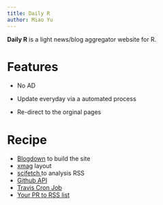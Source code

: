 ```yaml
---
title: Daily R
author: Miao Yu
---
```


**Daily R** is a light news/blog aggregator website for R. 

# Features

- No AD

- Update everyday via a automated process

- Re-direct to the orginal pages

# Recipe 
 
- [Blogdown](https://github.com/rstudio/blogdown) to build the site
- [xmag](https://github.com/yihui/hugo-xmag) layout
- [scifetch ](https://github.com/yufree/scifetch) to analysis RSS
- [Github API](https://developer.github.com/v3/pulls/)
- [Travis Cron Job](https://docs.travis-ci.com/user/cron-jobs/)
- [Your PR to RSS list](https://github.com/yufree/daily/edit/master/R/list.txt)
